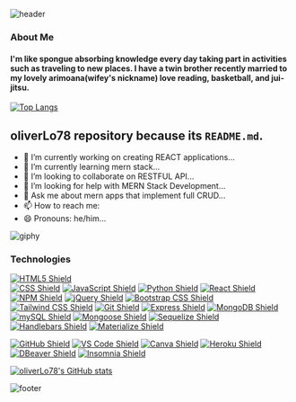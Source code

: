 ![header](https://capsule-render.vercel.app/api?type=rect&color=gradient&height=300&section=header&text=HiThereI'm%20Oliver👋&fontSize=70)

### About Me
#### I'm like spongue absorbing knowledge every day taking part in activities such as traveling to new places. I have a twin brother recently married to my lovely arimoana(wifey's nickname) love reading, basketball, and jui-jitsu.

[![Top Langs](https://github-readme-stats.vercel.app/api/top-langs/?username=oliverLo78&layout=compact)](https://github.com/oliverLo78/github-readme-stats)

## oliverLo78 repository because its `README.md`.


- 🔭 I’m currently working on creating REACT applications...
- 🌱 I’m currently learning mern stack...
- 👯 I’m looking to collaborate on RESTFUL API...
- 🤔 I’m looking for help with MERN Stack Development...
- 💬 Ask me about mern apps that implement full CRUD...
- 📫 How to reach me: 
- 😄 Pronouns: he/him...

![giphy](https://user-images.githubusercontent.com/109435666/209471570-a4a0aa6a-b203-4f81-bc51-ab2aae3ca784.gif)

### Technologies 

[![HTML5 Shield](https://img.shields.io/badge/HTML5-E34F26?&style=for-the-badge&logo=html5&logoColor=white)](https://developer.mozilla.org/en-US/docs/Glossary/HTML5)  
[![CSS Shield](https://img.shields.io/badge/CSS-1572B6?&style=for-the-badge&logo=css3&logoColor=white)](https://developer.mozilla.org/en-US/docs/Web/CSS) 
[![JavaScript Shield](https://img.shields.io/badge/JavaScript-F7DF1E?&style=for-the-badge&logo=javascript&logoColor=272727)](https://developer.mozilla.org/en-US/docs/Web/JavaScript) 
[![Python Shield](https://img.shields.io/badge/Python-306998?&style=for-the-badge&logo=python&logoColor=green)](https://developer.mozilla.org/en-US/docs/Web/Python)
[![React Shield](https://img.shields.io/badge/React-00bfff?&style=for-the-badge&logo=react&logoColor=lightblue)](https://developer.mozilla.org/en-US/docs/Web/React)
[![NPM Shield](https://img.shields.io/badge/NPM-333333?&style=for-the-badge&logo=npm&logoColor=white)](https://www.npmjs.com/) 
[![jQuery Shield](https://img.shields.io/badge/jQuery-0769AD?&style=for-the-badge&logo=jquery&logoColor=white)](https://jquery.com/) 
[![Bootstrap CSS Shield](https://img.shields.io/badge/Bootstrap_CSS-7952B3?&style=for-the-badge&logo=bootstrap&logoColor=white)](https://getbootstrap.com/) 
[![Tailwind CSS Shield](https://img.shields.io/badge/Tailwind_CSS-06B6D4?&style=for-the-badge&logo=tailwindcss&logoColor=white)](https://tailwindcss.com/) 
[![Git Shield](https://img.shields.io/badge/GIT-F05033?&style=for-the-badge&logo=git&logoColor=white)](https://git-scm.com/) 
[![Express Shield](https://img.shields.io/badge/Express-000000?&style=for-the-badge&logo=express&logoColor=white)](http://expressjs.com/) 
[![MongoDB Shield](https://img.shields.io/badge/MongoDB-47A248?&style=for-the-badge&logo=mongodb&logoColor=white)](https://www.mongodb.com/) 
[![mySQL Shield](https://img.shields.io/badge/mySQL-4479A1?&style=for-the-badge&logo=mysql&logoColor=white)](https://www.mysql.com/) 
[![Mongoose Shield](https://img.shields.io/badge/Mongoose-AA2929?&style=for-the-badge&logo=matrix&logoColor=white)](https://mongoosejs.com/) 
[![Sequelize Shield](https://img.shields.io/badge/Sequelize-52B0E7?&style=for-the-badge&logo=sequelize&logoColor=white)](https://sequelize.org/)  
[![Handlebars Shield](https://img.shields.io/badge/Handlebars-E34F26?&style=for-the-badge&logo=handlebars.js&logoColor=white)](https://handlebarsjs.com/)
[![Materialize Shield](https://img.shields.io/badge/Bulma_CSS-eb7374?&style=for-the-badge&logo=matomo&logoColor=white)](https://bulma.com/)

[![GitHub Shield](https://img.shields.io/badge/GitHub-121011?&style=for-the-badge&logo=github&logoColor=white)](https://github.com/) 
[![VS Code Shield](https://img.shields.io/badge/VS_Code-007ACC?&style=for-the-badge&logo=visual-studio-code&logoColor=white)](https://code.visualstudio.com/)
[![Canva Shield](https://img.shields.io/badge/Canva-333333?&style=for-the-badge&logo=canva)](https://www.canva.com/) 
[![Heroku Shield](https://img.shields.io/badge/Heroku-430098?&style=for-the-badge&logo=heroku&logoColor=white)](https://www.heroku.com/what) 
[![DBeaver Shield](https://img.shields.io/badge/DBeaver-58bbbd?&style=for-the-badge&logo=datadog&logoColor=white)](https://dbeaver.io/) 
[![Insomnia Shield](https://img.shields.io/badge/Insomnia-4000BF?&style=for-the-badge&logo=insomnia&logoColor=white)](https://docs.insomnia.rest/)

[![oliverLo78's GitHub stats](https://github-readme-stats.vercel.app/api?username=oliverLo78)](https://github.com/oliverLo78/github-readme-stats)

![footer](https://capsule-render.vercel.app/api?type=rect&color=gradient&height=300&section=footer&text=%20&fontSize=90)
